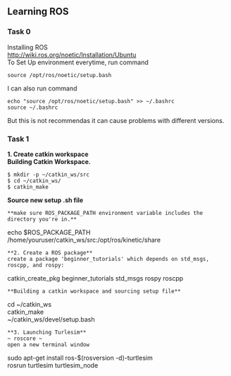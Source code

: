 ## Learning ROS  
### Task 0  
Installing ROS  
http://wiki.ros.org/noetic/Installation/Ubuntu  
To Set Up environment everytime, run command  
~~~
source /opt/ros/noetic/setup.bash
~~~   
I can also run command   
~~~
echo "source /opt/ros/noetic/setup.bash" >> ~/.bashrc  
source ~/.bashrc 
~~~  
But this is not recommendas it can cause problems with different versions.  
### Task 1  
**1. Create catkin workspace**  
**Building Catkin Workspace.**  
~~~  
$ mkdir -p ~/catkin_ws/src  
$ cd ~/catkin_ws/  
$ catkin_make  
~~~  
**Source new setup .sh file**  
~~~source devel/setup.bash~~~  
**make sure ROS_PACKAGE_PATH environment variable includes the directory you're in.**  
~~~  
echo $ROS_PACKAGE_PATH
/home/youruser/catkin_ws/src:/opt/ros/kinetic/share  
~~~  
**2. Create a ROS package**  
create a package 'beginner_tutorials' which depends on std_msgs, roscpp, and rospy:  
~~~
catkin_create_pkg beginner_tutorials std_msgs rospy roscpp
~~~  
**Building a catkin workspace and sourcing setup file**
~~~
cd ~/catkin_ws  
catkin_make  
~/catkin_ws/devel/setup.bash  
~~~  
**3. Launching Turlesim**
~ roscore ~  
open a new terminal window
~~~  
sudo apt-get install ros-$(rosversion -d)-turtlesim  
rosrun turtlesim turtlesim_node  
~~~  

